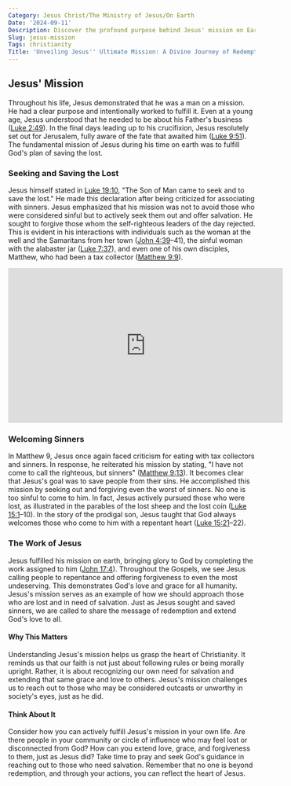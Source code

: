 ```yaml
---
Category: Jesus Christ/The Ministry of Jesus/On Earth
Date: '2024-09-11'
Description: Discover the profound purpose behind Jesus' mission on Earth, exploring his teachings, miracles, and ultimate sacrifice for humanity. Uncover the transformative impact of his message.
Slug: jesus-mission
Tags: christianity
Title: 'Unveiling Jesus'' Ultimate Mission: A Divine Journey of Redemption'
---
```


## Jesus' Mission

Throughout his life, Jesus demonstrated that he was a man on a mission. He had a clear purpose and intentionally worked to fulfill it. Even at a young age, Jesus understood that he needed to be about his Father's business ([Luke 2:49](https://www.bibleref.com/Luke/2/Luke-2-49.html)). In the final days leading up to his crucifixion, Jesus resolutely set out for Jerusalem, fully aware of the fate that awaited him ([Luke 9:51](https://www.bibleref.com/Luke/9/Luke-9-51.html)). The fundamental mission of Jesus during his time on earth was to fulfill God's plan of saving the lost.

### Seeking and Saving the Lost
Jesus himself stated in [Luke 19:10](https://www.bibleref.com/Luke/19/Luke-19-10.html), "The Son of Man came to seek and to save the lost." He made this declaration after being criticized for associating with sinners. Jesus emphasized that his mission was not to avoid those who were considered sinful but to actively seek them out and offer salvation. He sought to forgive those whom the self-righteous leaders of the day rejected. This is evident in his interactions with individuals such as the woman at the well and the Samaritans from her town ([John 4:39](https://www.bibleref.com/John/4/John-4-39.html)–41), the sinful woman with the alabaster jar ([Luke 7:37](https://www.bibleref.com/Luke/7/Luke-7-37.html)), and even one of his own disciples, Matthew, who had been a tax collector ([Matthew 9:9](https://www.bibleref.com/Matthew/9/Matthew-9-9.html)).


<iframe width="560" height="315" src="https://www.youtube.com/embed/EvTmTGTV008" frameborder="0" allow="autoplay; encrypted-media" allowfullscreen></iframe>


### Welcoming Sinners
In Matthew 9, Jesus once again faced criticism for eating with tax collectors and sinners. In response, he reiterated his mission by stating, "I have not come to call the righteous, but sinners" ([Matthew 9:13](https://www.bibleref.com/Matthew/9/Matthew-9-13.html)). It becomes clear that Jesus's goal was to save people from their sins. He accomplished this mission by seeking out and forgiving even the worst of sinners. No one is too sinful to come to him. In fact, Jesus actively pursued those who were lost, as illustrated in the parables of the lost sheep and the lost coin ([Luke 15:1](https://www.bibleref.com/Luke/15/Luke-15-1.html)–10). In the story of the prodigal son, Jesus taught that God always welcomes those who come to him with a repentant heart ([Luke 15:21](https://www.bibleref.com/Luke/15/Luke-15-21.html)–22).

### The Work of Jesus
Jesus fulfilled his mission on earth, bringing glory to God by completing the work assigned to him ([John 17:4](https://www.bibleref.com/John/17/John-17-4.html)). Throughout the Gospels, we see Jesus calling people to repentance and offering forgiveness to even the most undeserving. This demonstrates God's love and grace for all humanity. Jesus's mission serves as an example of how we should approach those who are lost and in need of salvation. Just as Jesus sought and saved sinners, we are called to share the message of redemption and extend God's love to all.

#### Why This Matters
Understanding Jesus's mission helps us grasp the heart of Christianity. It reminds us that our faith is not just about following rules or being morally upright. Rather, it is about recognizing our own need for salvation and extending that same grace and love to others. Jesus's mission challenges us to reach out to those who may be considered outcasts or unworthy in society's eyes, just as he did.

#### Think About It
Consider how you can actively fulfill Jesus's mission in your own life. Are there people in your community or circle of influence who may feel lost or disconnected from God? How can you extend love, grace, and forgiveness to them, just as Jesus did? Take time to pray and seek God's guidance in reaching out to those who need salvation. Remember that no one is beyond redemption, and through your actions, you can reflect the heart of Jesus.